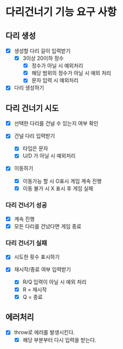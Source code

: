 # 다리건너기 기능 요구 사항

## 다리 생성

- [x] 생성할 다리 길이 입력받기
  - [x] 3이상 20이하 정수
    - [x] 정수가 아닐 시 예외처리
    - [x] 해당 범위의 정수가 아닐 시 예외 처리
    - [x] 문자 입력 시 예외처리
- [x] 다리 생성하기

## 다리 건너기 시도

- [x] 선택한 다리를 건널 수 있는지 여부 확인

- [x] 건널 다리 입력받기
  - [x] 타입은 문자
  - [x] U/D 가 아닐 시 예외처리
- [x] 이동하기

  - [x] 이동가능 할 시 O표시 게임 계속 진행
  - [x] 이동 불가 시 X 표시 후 게임 실패

### 다리 건너기 성공

- [x] 계속 진행
- [x] 모든 다리를 건넜다면 게임 종료

### 다리 건너기 실패

- [x] 시도한 횟수 표시하기
- [x] 재시작/종료 여부 입력받기

  - [x] R/Q 입력이 아닐 시 예외 처리
  - [x] R = 재시작
  - [x] Q = 종료

## 에러처리

- [x] throw로 에러를 발생시킨다.
  - [x] 해당 부분부터 다시 입력을 받는다.
